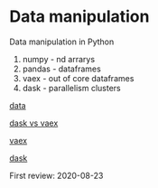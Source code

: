 # Data manipulation

Data manipulation in Python 

1. numpy - nd arrarys
2. pandas - dataframes 
3. vaex - out of core dataframes 
4. dask - parallelism clusters

[data](https://tenor.com/bnhf7.gif)

[dask vs vaex](https://towardsdatascience.com/dask-vs-vaex-for-big-data-38cb66728747)

[vaex](https://towardsdatascience.com/how-to-process-a-dataframe-with-billions-of-rows-in-seconds-c8212580f447)

[dask](https://towardsdatascience.com/are-you-still-using-pandas-for-big-data-12788018ba1a)


First review: 2020-08-23
